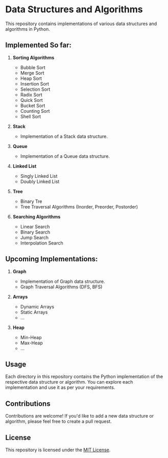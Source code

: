 # Data Structures and Algorithms
This repository contains implementations of various data structures and algorithms in Python.

## Implemented So far:

1. **Sorting Algorithms**
   - Bubble Sort
   - Merge Sort
   - Heap Sort
   - Insertion Sort
   - Selection Sort
   - Radix Sort
   - Quick Sort
   - Bucket Sort
   - Counting Sort
   - Shell Sort

2. **Stack**
   - Implementation of a Stack data structure.

3. **Queue**
   - Implementation of a Queue data structure.

4. **Linked List**
   - Singly Linked List
   - Doubly Linked List

5. **Tree**
   - Binary Tre
   - Tree Traversal Algorithms (Inorder, Preorder, Postorder)

6. **Searching Algorithms**
   - Linear Search
   - Binary Search
   - Jump Search
   - Interpolation Search

## Upcoming Implementations:


1. **Graph**
   - Implementation of Graph data structure.
   - Graph Traversal Algorithms (DFS, BFS)

2. **Arrays**
   - Dynamic Arrays
   - Static Arrays
   - ...

3. **Heap**
   - Min-Heap
   - Max-Heap
   - ...

## Usage

Each directory in this repository contains the Python implementation of the respective data structure or algorithm. You can explore each implementation and use it as per your requirements.

## Contributions

Contributions are welcome! If you'd like to add a new data structure or algorithm, please feel free to create a pull request.

## License

This repository is licensed under the [MIT License](LICENSE).
